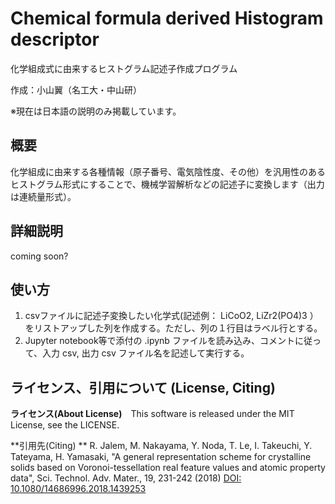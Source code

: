 # Chemical formula derived Histogram descriptor

化学組成式に由来するヒストグラム記述子作成プログラム

作成：小山翼（名工大・中山研）

※現在は日本語の説明のみ掲載しています。

## 概要
化学組成に由来する各種情報（原子番号、電気陰性度、その他）を汎用性のあるヒストグラム形式にすることで、機械学習解析などの記述子に変換します（出力は連続量形式）。

## 詳細説明
coming soon?

## 使い方
1. csvファイルに記述子変換したい化学式(記述例： LiCoO2, LiZr2(PO4)3 ）をリストアップした列を作成する。ただし、列の１行目はラベル行とする。
2. Jupyter notebook等で添付の .ipynb ファイルを読み込み、コメントに従って、入力 csv, 出力 csv ファイル名を記述して実行する。


## ライセンス、引用について (License, Citing)
**ライセンス(About License)**　This software is released under the MIT License, see the LICENSE.

**引用先(Citing)
**  R. Jalem, M. Nakayama, Y. Noda, T. Le, I. Takeuchi, Y. Tateyama, H. Yamasaki, "A general representation scheme for crystalline solids based on Voronoi-tessellation real feature values and atomic property data", Sci. Technol. Adv. Mater., 19, 231-242 (2018) [DOI: 10.1080/14686996.2018.1439253](https://doi.org/10.1080/14686996.2018.1439253)

